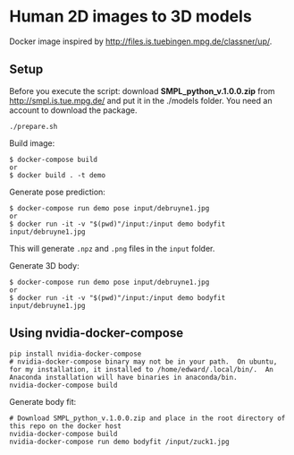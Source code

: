 # Human 2D images to 3D models

Docker image inspired by http://files.is.tuebingen.mpg.de/classner/up/.

## Setup

Before you execute the script: download **SMPL_python_v.1.0.0.zip**
from http://smpl.is.tue.mpg.de/ and put it in the ./models folder. You need an
account to download the package.

```
./prepare.sh
```

Build image:
```
$ docker-compose build
or
$ docker build . -t demo
```

Generate pose prediction:
```
$ docker-compose run demo pose input/debruyne1.jpg
or
$ docker run -it -v "$(pwd)"/input:/input demo bodyfit input/debruyne1.jpg
```

This will generate `.npz` and `.png` files in the `input` folder.

Generate 3D body:
```
$ docker-compose run demo pose input/debruyne1.jpg
or
$ docker run -it -v "$(pwd)"/input:/input demo bodyfit input/debruyne1.jpg
```

## Using nvidia-docker-compose
```
pip install nvidia-docker-compose
# nvidia-docker-compose binary may not be in your path.  On ubuntu, for my installation, it installed to /home/edward/.local/bin/.  An Anaconda installation will have binaries in anaconda/bin.
nvidia-docker-compose build
```

Generate body fit:
```
# Download SMPL_python_v.1.0.0.zip and place in the root directory of this repo on the docker host
nvidia-docker-compose build
nvidia-docker-compose run demo bodyfit /input/zuck1.jpg
```

